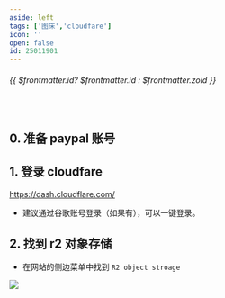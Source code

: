 ```yaml
---
aside: left
tags: ['图床','cloudfare']
icon: ''
open: false
id: 25011901
---
```

 
######  {{ $frontmatter.id? $frontmatter.id : $frontmatter.zoid }}
 
<br/>



## 0. 准备 paypal 账号

## 1. 登录 cloudfare 

https://dash.cloudflare.com/


- 建议通过谷歌账号登录（如果有），可以一键登录。







## 2. 找到 r2 对象存储


- 在网站的侧边菜单中找到 `R2 object stroage`

![](/notesPic/202501200017.png)


